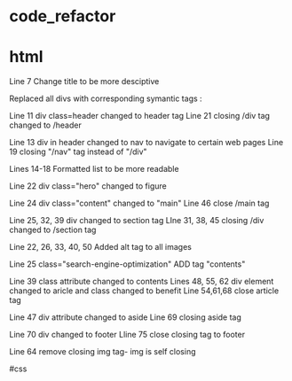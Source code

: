# code_refactor

# html 

Line 7 Change title to be more desciptive 

Replaced all divs with corresponding symantic tags :

Line 11  div class=header changed to header tag
Line 21 closing /div tag changed to /header

Line 13 div in header changed to nav to navigate to certain web pages
Line 19 closing "/nav" tag instead of "/div"

Lines 14-18 Formatted list to be more readable

Line 22 div class="hero" changed to figure

Line 24 div class="content" changed to "main"
Line 46 close /main tag

Line 25, 32, 39  div changed to section tag
LIne 31, 38, 45  closing /div changed to /section tag

Line 22,  26, 33, 40, 50 Added alt tag to all images

Line 25 class="search-engine-optimization" ADD tag "contents"

Line 39 class attribute changed to contents
Lines 48, 55, 62 div element changed to aricle and class changed to benefit
Line 54,61,68 close article tag

Line 47 div attribute changed to aside
Line 69 closing aside tag

Line 70 div changed to footer
Lline 75 close closing tag to footer


Line 64 remove closing img tag- img is self closing


#css







